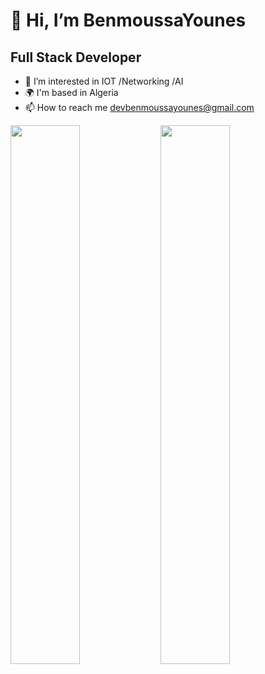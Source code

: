  # **👋 Hi, I’m BenmoussaYounes**
  ## Full Stack Developer
- 👀 I’m interested in IOT /Networking  /AI
- 🌍 I'm based in Algeria
- 📫 How to reach me devbenmoussayounes@gmail.com
 
<img align="left" width="47%" src="https://github-readme-stats.vercel.app/api?username=BenmoussaYounes&show_icons=true&theme=default"/>
<img align="left" width="47%" src="https://github-readme-stats.vercel.app/api/top-langs/?username=BenmoussaYounes&langs_count=8&hide_title=false&hide_progress=true&hide=Cmake,jupyternotebook&layout=default"/>

